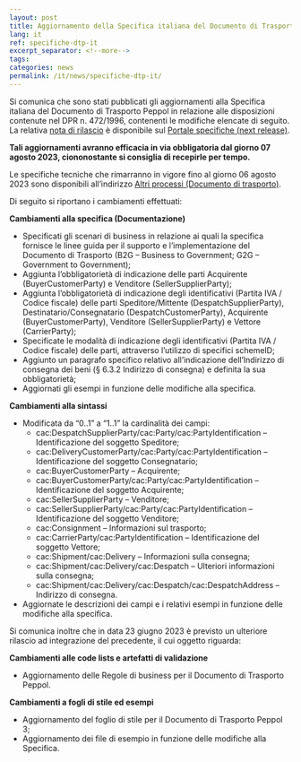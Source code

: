 ```yaml
---
layout: post
title: Aggiornamento della Specifica italiana del Documento di Trasporto Peppol
lang: it
ref: specifiche-dtp-it
excerpt_separator: <!--more-->
tags:
categories: news
permalink: /it/news/specifiche-dtp-it/
---
```

Si comunica che sono stati pubblicati gli aggiornamenti alla Specifica italiana del Documento di Trasporto Peppol in relazione alle disposizioni contenute nel DPR n. 472/1996, contenenti le modifiche elencate di seguito. La relativa [nota di rilascio](https://peppol-docs.agid.gov.it/docs-next-release/docs/ITA/others/guides/release-notes-it/30-despatchadvice/main.html) è disponibile sul [Portale specifiche (next release)](https://peppol-docs.agid.gov.it/docs-next-release/).

**Tali aggiornamenti avranno efficacia in via obbligatoria dal giorno 07 agosto 2023, ciononostante si consiglia di recepirle per tempo.**

Le specifiche tecniche che rimarranno in vigore fino al giorno 06 agosto 2023 sono disponibili all’indirizzo [Altri processi (Documento di trasporto)](https://peppol-docs.agid.gov.it/docs/my_index.jsp).
<!--more-->
Di seguito si riportano i cambiamenti effettuati:

**Cambiamenti alla specifica (Documentazione)**
 - Specificati gli scenari di business in relazione ai quali la specifica fornisce le linee guida per il supporto e l’implementazione del Documento di Trasporto (B2G – Business to Government; G2G – Government to Government);
 - Aggiunta l’obbligatorietà di indicazione delle parti Acquirente (BuyerCustomerParty) e Venditore (SellerSupplierParty);
 - Aggiunta l’obbligatorietà di indicazione degli identificativi (Partita IVA / Codice fiscale) delle parti Speditore/Mittente (DespatchSupplierParty), Destinatario/Consegnatario (DespatchCustomerParty), Acquirente (BuyerCustomerParty), Venditore (SellerSupplierParty) e Vettore (CarrierParty);
 - Specificate le modalità di indicazione degli identificativi (Partita IVA / Codice fiscale) delle parti, attraverso l’utilizzo di specifici schemeID;
 - Aggiunto un paragrafo specifico relativo all’indicazione dell’Indirizzo di consegna dei beni (§ 6.3.2 Indirizzo di consegna) e definita la sua obbligatorietà;
 - Aggiornati gli esempi in funzione delle modifiche alla specifica.

**Cambiamenti alla sintassi**
- Modificata da “0..1” a “1..1” la cardinalità dei campi: 
    - cac:DespatchSupplierParty/cac:Party/cac:PartyIdentification – Identificazione del soggetto Speditore;
    - cac:DeliveryCustomerParty/cac:Party/cac:PartyIdentification – Identificazione del soggetto Consegnatario;
    - cac:BuyerCustomerParty – Acquirente;
    - cac:BuyerCustomerParty/cac:Party/cac:PartyIdentification – Identificazione del soggetto Acquirente;
    - cac:SellerSupplierParty – Venditore;
    - cac:SellerSupplierParty/cac:Party/cac:PartyIdentification – Identificazione del soggetto Venditore;
    - cac:Consignment – Informazioni sul trasporto;
    - cac:CarrierParty/cac:PartyIdentification – Identificazione del soggetto Vettore;
    - cac:Shipment/cac:Delivery – Informazioni sulla consegna;
    - cac:Shipment/cac:Delivery/cac:Despatch – Ulteriori informazioni sulla consegna;
    - cac:Shipment/cac:Delivery/cac:Despatch/cac:DespatchAddress – Indirizzo di consegna.
- Aggiornate  le descrizioni dei campi e i relativi esempi in funzione delle modifiche alla specifica.

Si comunica inoltre che in data 23 giugno 2023 è previsto un ulteriore rilascio ad integrazione del precedente, il cui oggetto riguarda:

**Cambiamenti alle code lists e artefatti di validazione**
 - Aggiornamento delle Regole di business per il Documento di Trasporto Peppol.

**Cambiamenti a fogli di stile ed esempi**
 - Aggiornamento del foglio di stile per il Documento di Trasporto Peppol 3;
 - Aggiornamento dei file di esempio in funzione delle modifiche alla Specifica.  
